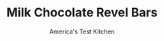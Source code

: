 ---
layout: ../../layouts/MarkdownPostLayout.astro
title: Milk Chocolate Revel Bars
author: America's Test Kitchen
pubDate: 2023-03-15
description: "This three-tiered cookie bar looked like it required three times the work. We gave it a second look."
image_url: https://res.cloudinary.com/hksqkdlah/image/upload/ar_1:1,c_fill,dpr_2.0,f_auto,fl_lossy.progressive.strip_profile,g_faces:auto,q_auto:low,w_344/41138-sfs-chocolate-revel-bars-7
tags: ["Desserts or Baked Goods"]
calories: 8119
protein: 6
carbohydrates: 43
fats: 
fiber: 2
ingredients: ["3 cups (9 ounces), old-fashioned rolled oats","2 cups (10 ounces), all-purpose flour","1 1/2 cups packed (10 1/2 ounces), brown sugar","1 cup raw whole, almonds, chopped","1 teaspoon, baking soda",", Salt","16 tablespoons, unsalted butter, melted, plus 2 tablespoons unsalted butter","2 , large eggs","2 teaspoons, vanilla extract","2 cups (12 ounces), milk chocolate chips","1 cup, sweetened condensed milk"]
serves: 24
time: "1 hour, plus 6 hours cooling"
instructions: ["Adjust oven rack to middle position and heat oven to 350 degrees. Make foil sling for 13 by 9-inch baking pan by folding 2 long sheets of aluminum foil; first sheet should be 13 inches wide and second sheet should be 9 inches wide. Lay sheets of foil in pan perpendicular to each other, with extra foil hanging over edges of pan. Push foil into corners and up sides of pan, smoothing foil flush to pan. Grease foil.","Combine oats, flour, sugar, almonds, baking soda, and 1 teaspoon salt in large bowl. Whisk melted butter, eggs, and vanilla together in second bowl. Stir butter mixture into flour mixture until dough forms. Set aside 1½ cups dough for topping. Press remaining dough into even layer in bottom of prepared pan.","Microwave chocolate chips, condensed milk, ¼ teaspoon salt, and remaining 2 tablespoons butter in bowl at 50 percent power until chocolate chips are melted and mixture is fully combined, 2 to 3 minutes, stirring occasionally. (Mixture will resemble thick fudge.)","Transfer chocolate mixture to pan and spread evenly over crust to sides of pan. Crumble reserved dough and sprinkle pieces evenly over chocolate mixture. Bake until topping is golden brown, about 30 minutes. Transfer pan to wire rack and let bars cool until set, about 6 hours. Using foil overhang, lift bars out of pan. Cut into 24 squares and serve."]
nutrition: ["162 mg Potassium","133 mg Phosphorus","87 mg Calcium","1 mg Iron","52 mg Magnesium","182 mg Sodium","16 g Fat","1 mg Niacin (B3)","4 g Monounsaturated","1 g Polyunsaturated","42 mg Cholesterol","8 g Saturated","2 g Fiber","18 µg Folic acid","13 µg Folate (food)","25 g Sugars","11 g Water","43 g Carbs","44 µg Folate equivalent (total)","6 g Protein","1 mg Vitamin E","80 µg Vitamin A","338 kcal Energy","17 g Sugars, added","8119 calories"]
notes: "If all you can find is an 11.5-ounce bag of chocolate chips, theres no need to buy a second bag to make up the extra ½ ounce. Either light or dark brown sugar may be used in this recipe."
---